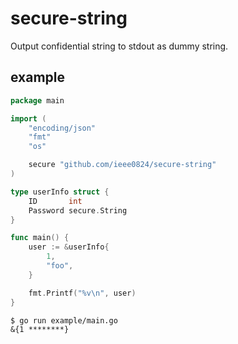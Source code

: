 # secure-string

Output confidential string to stdout as dummy string.

## example

```Go
package main

import (
	"encoding/json"
	"fmt"
	"os"

	secure "github.com/ieee0824/secure-string"
)

type userInfo struct {
	ID       int
	Password secure.String
}

func main() {
	user := &userInfo{
		1,
		"foo",
	}

	fmt.Printf("%v\n", user)
}
```

```
$ go run example/main.go 
&{1 ********}
```